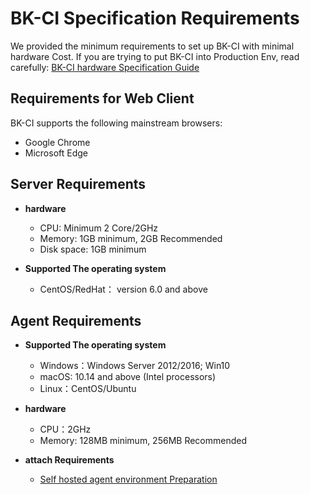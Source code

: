  # BK-CI Specification Requirements 

 We provided the minimum requirements to set up BK-CI with minimal hardware Cost.  If you are trying to put BK-CI into Production Env, read carefully: [BK-CI hardware Specification Guide](bkci-ying-jian-gui-ge-zhi-nan.md) 

 ## Requirements for Web Client 
 BK-CI supports the following mainstream browsers: 

 * Google Chrome 
 * Microsoft Edge 


 ## Server Requirements 
 - **hardware** 

    * CPU: Minimum 2 Core/2GHz 
    * Memory: 1GB minimum, 2GB Recommended 
    * Disk space: 1GB minimum 

 - **Supported The operating system** 

    * CentOS/RedHat： version 6.0 and above 


 ## Agent Requirements 
 -  **Supported The operating system** 

    * Windows：Windows Server 2012/2016; Win10 
    * macOS: 10.14 and above (Intel processors) 
    * Linux：CentOS/Ubuntu 

 - **hardware** 

    * CPU：2GHz 
    * Memory: 128MB minimum, 256MB Recommended 

 - **attach Requirements** 

    - [Self hosted agent environment Preparation](../../Services/Pipeline/Pools/self-hosted-agents/prepara-agent.md) 